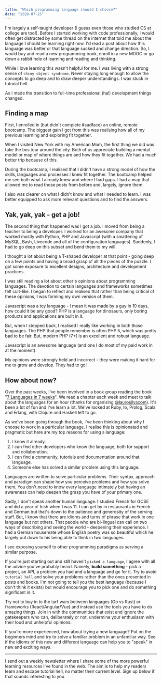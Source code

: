 ```yaml
---
title: "Which programming language should I choose?"
date: "2020-07-25"
---
```


I'm largely a self-taught developer (I guess even those who studied CS at college are too!). Before I started working with code professionally, I would often get distracted by some thread on the internet that told me about the language I should be learning right now. I'd read a post about how this language was better or that language sucked and change direction. So, I would buy and read a new programming book, enroll in a new MOOC or go down a rabbit hole of learning and reading and thinking.

While I love learning this wasn't helpful for me. I was living with a strong sense of `shiny object syndrome`. Never staying long enough to allow the concepts to go deep and to draw deeper understandings. I was stuck in tutorial hell.

As I made the transition to full-time professional (ha!) development things changed.

## Finding a map

First, I enrolled in (but didn't complete #sadface) an online, remote bootcamp. The biggest gain I got from this was realising how all of my previous learning and exploring fit together.

When I visited New York with my American Mom, the first thing we did was take the bus tour around the city. Both of us appreciate building a mental model or map of where things are and how they fit together. We had a much better trip because of this.

During the bootcamp, I realised that I didn't have a strong model of how the skills, languages and processes I knew fit together. The bootcamp helped me see both what I already knew and where I had gaps. I had a map that allowed me to read those posts from before and, largely, ignore them.

I also was clearer on what I didn't know and what I needed to learn. I was better equipped to ask more relevant questions and to find the answers.

## Yak, yak, yak - get a job!

The second thing that happened was I got a job. I moved from being a teacher to being a developer. I worked for an awesome company that worked mostly with Python, PHP and Javascript (with a smattering of MySQL, Bash, Livecode and all of the configuration languages). Suddenly, I had to go deep on this subset and bend them to my will.

I thought a lot about being a T-shaped developer at that point - going deep on a few points and having a broad grasp of all the pieces of the puzzle. I got some exposure to excellent designs, architecture and development practices.

I was still reading a lot about other's opinions about programming languages. The devotion to certain languages and frameworks sometimes felt cult-like. I began to reflect and realised that rather than being critical of these opinions, I was forming my own version of them.

Javascript was a toy language - I mean it was made by a guy in 10 days, how could it be any good? PHP is a language for dinosaurs, only boring products and applications are built in it.

But, when I stepped back, I realised I really like working in both those languages. The PHP that people remember is often PHP 5, which was pretty bad to be fair. But, modern PHP (7+) is an excellent and robust language.

Javascript is an awesome language (and one I do most of my paid work in at the moment).

My opinions were strongly held and incorrect - they were making it hard for me to grow and develop. They had to go!

## How about now?

Over the past weeks, I've been involved in a book group reading the book "[7 Languages in 7 weeks](https://www.goodreads.com/book/show/7912517-seven-languages-in-seven-weeks#:~:text=Ruby%2C%20Io%2C%20Prolog%2C%20Scala,languages%20within%20a%20single%20book.)". We read a chapter each week and meet to talk about the languages for an hour (thanks for organising [@laurosilvacom](https://twitter.com/laurosilvacom)). It's been a lot of fun and I've learn a lot. We've looked at Ruby, Io, Prolog, Scala and Erlang, with Clojure and Haskell left to go.

As we've been going through the book, I've been thinking about why I choose to work in a particular language. I realise this is opinionated and pragmatic but here are my top reasons for using a language:

1. I know it already.
2. I can find other developers who know the language, both for support and collaboration.
3. I can find a community, tutorials and documentation around that language.
4. Someone else has solved a similar problem using this language.

Languages are written to solve particular problems. Their syntax, approach and paradigm can shape how you perceive problems and how you solve them. You don't need to know every language intimately but having an awareness can help deepen the grasp you have of your primary one.

Sadly, I don't speak another human language. I studied French for GCSE and did a year of Irish when I was 11. I can get by in restaurants in French and German but that's down to the patience and generosity of the serving staff. But, I know that there are idioms and turns of phrase that work in one language but not others. That people who are bi-lingual can call on two ways of describing and seeing the world - deepening their experience. I had a German housemate whose English poetry was so beautiful which he largely put down to his being able to think in two languages.

I see exposing yourself to other programming paradigms as serving a similar purpose.

If you're just starting out and still haven't `picked a language`, I agree with all the advice you've probably heard. Namely, **build something** - pick a project, an API, a problem you had and a language and go for it. Try to avoid `tutorial hell` and solve your problems rather than the ones presented in posts and books. I'm not going to tell you the best language (because I don't think it exists) but would encourage you to pick one and do something significant in it.

Try not to buy in to the turf wars between languages (Go vs Rust) or frameworks (React/Angular/Vue) and instead use the tools you have to do amazing things. Join in with the communities that exist and ignore the gatekeepers who can, deliberately or not, undermine your enthusiasm with their loud and unhelpful opinions.

If you're more experienced, how about trying a new language? Put on the beginners mind and try to solve a familiar problem in an unfamiliar way. See if the idioms of this new and different language can help you to "speak" in new and exciting ways.

* * *

I send out a weekly newsletter where I share some of the more powerful learning resources I've found in the web. The aim is to help my readers learn and escape tutorial hell, no matter their current level. Sign up below if that sounds interesting to you.
